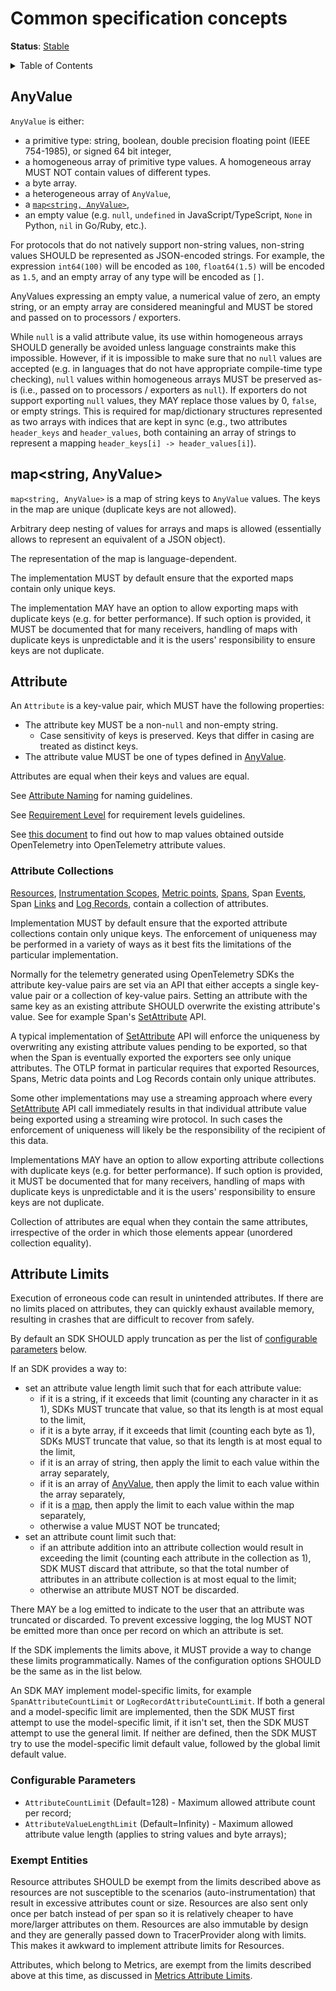 <!--- Hugo front matter used to generate the website version of this page:
linkTitle: Common concepts
aliases: [/docs/reference/specification/common/common]
path_base_for_github_subdir:
  from: tmp/otel/specification/common/_index.md
  to: common/README.md
--->

# Common specification concepts

**Status**: [Stable](../document-status.md)

<details>
<summary>Table of Contents</summary>

<!-- toc -->

- [AnyValue](#anyvalue)
- [map](#mapstring-anyvalue)
- [Attribute](#attribute)
  * [Attribute Collections](#attribute-collections)
- [Attribute Limits](#attribute-limits)
  * [Configurable Parameters](#configurable-parameters)
  * [Exempt Entities](#exempt-entities)

<!-- tocstop -->

</details>

## AnyValue

`AnyValue` is either:

- a primitive type: string, boolean, double precision floating point
  (IEEE 754-1985), or signed 64 bit integer,
- a homogeneous array of primitive type values. A homogeneous array MUST NOT
  contain values of different types.
- a byte array.
- a heterogeneous array of `AnyValue`,
- a [`map<string, AnyValue>`](#mapstring-anyvalue),
- an empty value (e.g. `null`, `undefined` in JavaScript/TypeScript,
  `None` in Python, `nil` in Go/Ruby, etc.).

For protocols that do not natively support non-string values, non-string values
SHOULD be represented as JSON-encoded strings. For example, the expression
`int64(100)` will be encoded as `100`, `float64(1.5)` will be encoded as `1.5`,
and an empty array of any type will be encoded as `[]`.

AnyValues expressing an empty value, a numerical value of zero, an empty string,
or an empty array are considered meaningful and MUST be stored and passed on to
processors / exporters.

While `null` is a valid attribute value, its use within homogeneous arrays
SHOULD generally be avoided unless language constraints make this impossible.
However, if it is impossible to make sure that no `null` values are accepted
(e.g. in languages that do not have appropriate compile-time type checking),
`null` values within homogeneous arrays MUST be preserved as-is (i.e., passed on to
processors / exporters as `null`). If exporters do not support exporting `null`
values, they MAY replace those values by 0, `false`, or empty strings.
This is required for map/dictionary structures represented as two arrays with
indices that are kept in sync (e.g., two attributes `header_keys` and `header_values`,
both containing an array of strings to represent a mapping
`header_keys[i] -> header_values[i]`).

## map<string, AnyValue>

`map<string, AnyValue>` is a map of string keys to `AnyValue` values.
The keys in the map are unique (duplicate keys are not allowed).

Arbitrary deep nesting of values for arrays and maps is allowed (essentially
allows to represent an equivalent of a JSON object).

The representation of the map is language-dependent.

The implementation MUST by default ensure that the exported maps contain only unique keys.

The implementation MAY have an option to allow exporting maps with duplicate keys
(e.g. for better performance).
If such option is provided, it MUST be documented that for many receivers,
handling of maps with duplicate keys is unpredictable and it is the users'
responsibility to ensure keys are not duplicate.

## Attribute

<a id="attributes"></a>

An `Attribute` is a key-value pair, which MUST have the following properties:

- The attribute key MUST be a non-`null` and non-empty string.
  - Case sensitivity of keys is preserved. Keys that differ in casing are treated as distinct keys.
- The attribute value MUST be one of types defined in [AnyValue](#anyvalue).

Attributes are equal when their keys and values are equal.

See [Attribute Naming](https://github.com/open-telemetry/semantic-conventions/blob/main/docs/general/naming.md#attributes) for naming guidelines.

See [Requirement Level](https://github.com/open-telemetry/semantic-conventions/blob/main/docs/general/attribute-requirement-level.md) for requirement levels guidelines.

See [this document](attribute-type-mapping.md) to find out how to map values obtained
outside OpenTelemetry into OpenTelemetry attribute values.

### Attribute Collections

[Resources](../resource/sdk.md),
[Instrumentation Scopes](instrumentation-scope.md),
[Metric points](../metrics/data-model.md#metric-points),
[Spans](../trace/api.md#set-attributes), Span
[Events](../trace/api.md#add-events), Span
[Links](../trace/api.md#link) and
[Log Records](../logs/data-model.md),
contain a collection of attributes.

Implementation MUST by default ensure that the exported attribute collections
contain only unique keys. The enforcement of uniqueness may be performed
in a variety of ways as it best fits the limitations of the particular
implementation.

Normally for the telemetry generated using OpenTelemetry SDKs the attribute
key-value pairs are set via an API that either accepts a single key-value pair
or a collection of key-value pairs. Setting an attribute with the same key as an
existing attribute SHOULD overwrite the existing attribute's value. See for
example Span's [SetAttribute](../trace/api.md#set-attributes) API.

A typical implementation of [SetAttribute](../trace/api.md#set-attributes) API
will enforce the uniqueness by overwriting any existing attribute values pending
to be exported, so that when the Span is eventually exported the exporters see
only unique attributes. The OTLP format in particular requires that exported
Resources, Spans, Metric data points and Log Records contain only unique
attributes.

Some other implementations may use a streaming approach where every
[SetAttribute](../trace/api.md#set-attributes) API call immediately results in
that individual attribute value being exported using a streaming wire protocol.
In such cases the enforcement of uniqueness will likely be the responsibility of
the recipient of this data.

Implementations MAY have an option to allow exporting attribute collections
with duplicate keys (e.g. for better performance).
If such option is provided, it MUST be documented that for many receivers,
handling of maps with duplicate keys is unpredictable and it is the users'
responsibility to ensure keys are not duplicate.

Collection of attributes are equal when they contain the same attributes,
irrespective of the order in which those elements appear
(unordered collection equality).

## Attribute Limits

Execution of erroneous code can result in unintended attributes. If there are no
limits placed on attributes, they can quickly exhaust available memory, resulting
in crashes that are difficult to recover from safely.

By default an SDK SHOULD apply truncation as per the list of
[configurable parameters](#configurable-parameters) below.

If an SDK provides a way to:

- set an attribute value length limit such that for each
  attribute value:
  - if it is a string, if it exceeds that limit (counting any character in it as
    1), SDKs MUST truncate that value, so that its length is at most equal
    to the limit,
  - if it is a byte array, if it exceeds that limit (counting each byte as 1),
    SDKs MUST truncate that value, so that its length is at most equal to the limit,
  - if it is an array of string, then apply the limit to
    each value within the array separately,
  - if it is an array of [AnyValue](#anyvalue), then apply the limit to
    each value within the array separately,
  - if it is a [map](#mapstring-anyvalue), then apply the
    limit to each value within the map separately,
  - otherwise a value MUST NOT be truncated;
- set an attribute count limit such that:
  - if an attribute addition into an attribute collection would result
    in exceeding the limit (counting each attribute in the collection as 1),
    SDK MUST discard that attribute, so that the total number of attributes in
    an attribute collection is at most equal to the limit;
  - otherwise an attribute MUST NOT be discarded.

There MAY be a log emitted to indicate to the user that an attribute was
truncated or discarded. To prevent excessive logging, the log MUST NOT be
emitted more than once per record on which an attribute is set.

If the SDK implements the limits above, it MUST provide a way to change these
limits programmatically. Names of the configuration options SHOULD be the same as
in the list below.

An SDK MAY implement model-specific limits, for example
`SpanAttributeCountLimit` or `LogRecordAttributeCountLimit`. If both a general
and a model-specific limit are implemented, then the SDK MUST first attempt to
use the model-specific limit, if it isn't set, then the SDK MUST attempt to use
the general limit. If neither are defined, then the SDK MUST try to use the
model-specific limit default value, followed by the global limit default value.

### Configurable Parameters

* `AttributeCountLimit` (Default=128) - Maximum allowed attribute count per record;
* `AttributeValueLengthLimit` (Default=Infinity) - Maximum allowed attribute value length (applies to string values and byte arrays);

### Exempt Entities

Resource attributes SHOULD be exempt from the limits described above as resources
are not susceptible to the scenarios (auto-instrumentation) that result in
excessive attributes count or size. Resources are also sent only once per batch
instead of per span so it is relatively cheaper to have more/larger attributes
on them. Resources are also immutable by design and they are generally passed
down to TracerProvider along with limits. This makes it awkward to implement
attribute limits for Resources.

Attributes, which belong to Metrics, are exempt from the limits described above
at this time, as discussed in
[Metrics Attribute Limits](../metrics/sdk.md#attribute-limits).
